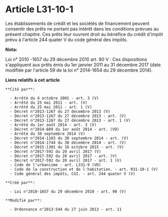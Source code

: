 # Article L31-10-1

Les établissements de crédit et les sociétés de financement peuvent consentir des prêts ne portant pas intérêt dans les
conditions prévues au présent chapitre. Ces prêts leur ouvrent droit au bénéfice du crédit d'impôt prévu à l'article 244
quater V du code général des impôts.

**Nota:**

Loi n° 2010 -1657 du 29 décembre 2010 art. 90 V : Ces dispositions s'appliquent aux prêts émis du 1er janvier 2011 au 31
décembre 2017 (date modifiée par l'article 59 de la loi n° 2014-1654 du 29 décembre 2014).

**Liens relatifs à cet article**

	**Cité par**:

	  - Arrêté du 4 octobre 2001 - art. 3 (V)
	  - Arrêté du 25 mai 2011 - art. (V)
	  - Arrêté du 25 mai 2011 - art. 1 (V)
	  - Décret n°2013-1267 du 27 décembre 2013 (V)
	  - Décret n°2013-1267 du 27 décembre 2013 - art. (V)
	  - Décret n°2013-1267 du 27 décembre 2013 - art. 1 (V)
	  - Arrêté du 1er août 2014 - art. 3 (V)
	  - Décret n°2014-889 du 1er août 2014 - art. (VD)
	  - Arrêté du 30 septembre 2014 (V)
	  - Décret n°2014-1103 du 30 septembre 2014 - art. (V)
	  - Décret n°2014-1744 du 30 décembre 2014 - art. (V)
	  - Décret n°2015-1301 du 16 octobre 2015 - art. (V)
	  - Décret n°2017-592 du 20 avril 2017 (V)
	  - Décret n°2017-592 du 20 avril 2017 - art. (V)
	  - Décret n°2017-592 du 20 avril 2017 - art. 1 (V)
	  - Code de l'urbanisme - art. L331-9 (VD)
	  - Code de la construction et de l'habitation. - art. R31-10-1 (V)
	  - Code général des impôts, CGI. - art. 244 quater V (V)

	**Créé par**:

	  - Loi n°2010-1657 du 29 décembre 2010 - art. 90 (V)

	**Modifié par**:

	  - Ordonnance n°2013-544 du 27 juin 2013 - art. 11

